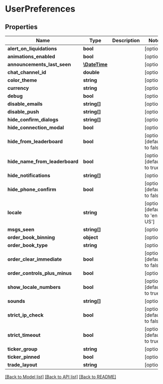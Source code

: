 # UserPreferences

## Properties
Name | Type | Description | Notes
------------ | ------------- | ------------- | -------------
**alert_on_liquidations** | **bool** |  | [optional] 
**animations_enabled** | **bool** |  | [optional] 
**announcements_last_seen** | [**\DateTime**](\DateTime.md) |  | [optional] 
**chat_channel_id** | **double** |  | [optional] 
**color_theme** | **string** |  | [optional] 
**currency** | **string** |  | [optional] 
**debug** | **bool** |  | [optional] 
**disable_emails** | **string[]** |  | [optional] 
**disable_push** | **string[]** |  | [optional] 
**hide_confirm_dialogs** | **string[]** |  | [optional] 
**hide_connection_modal** | **bool** |  | [optional] 
**hide_from_leaderboard** | **bool** |  | [optional] [default to false]
**hide_name_from_leaderboard** | **bool** |  | [optional] [default to true]
**hide_notifications** | **string[]** |  | [optional] 
**hide_phone_confirm** | **bool** |  | [optional] [default to false]
**locale** | **string** |  | [optional] [default to 'en-US']
**msgs_seen** | **string[]** |  | [optional] 
**order_book_binning** | **object** |  | [optional] 
**order_book_type** | **string** |  | [optional] 
**order_clear_immediate** | **bool** |  | [optional] [default to false]
**order_controls_plus_minus** | **bool** |  | [optional] 
**show_locale_numbers** | **bool** |  | [optional] [default to true]
**sounds** | **string[]** |  | [optional] 
**strict_ip_check** | **bool** |  | [optional] [default to false]
**strict_timeout** | **bool** |  | [optional] [default to true]
**ticker_group** | **string** |  | [optional] 
**ticker_pinned** | **bool** |  | [optional] 
**trade_layout** | **string** |  | [optional] 

[[Back to Model list]](../README.md#documentation-for-models) [[Back to API list]](../README.md#documentation-for-api-endpoints) [[Back to README]](../README.md)


